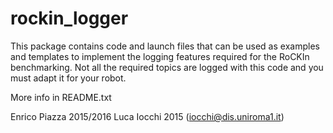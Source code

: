 # rockin_logger

This package contains code and launch files that can be used as examples and templates to implement the logging features required for the RoCKIn benchmarking.
Not all the required topics are logged with this code and you must adapt it for your robot.

More info in README.txt

Enrico Piazza 2015/2016
Luca Iocchi 2015 (iocchi@dis.uniroma1.it)
